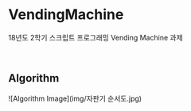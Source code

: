 # VendingMachine
18년도 2학기 스크립트 프로그래밍 Vending Machine 과제




<br>

## Algorithm

![Algorithm Image](img/자판기 순서도.jpg)

